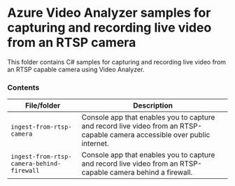 # Azure Video Analyzer samples for capturing and recording live video from an RTSP camera

This folder contains C# samples for capturing and recording live video from an RTSP capable camera using Video Analyzer.

### Contents

| File/folder       | Description                                |
|----------------------|--------------------------------------------|
| `ingest-from-rtsp-camera`                | Console app that enables you to capture and record live video from an RTSP-capable camera accessible over public internet.    |
| `ingest-from-rtsp-camera-behind-firewall`         | Console app that enables you to capture and record live video from an RTSP-capable camera behind a firewall.     |

